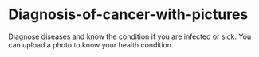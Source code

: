 # Diagnosis-of-cancer-with-pictures
Diagnose diseases and know the condition if you are infected or sick. You can upload a photo to know your health condition.
